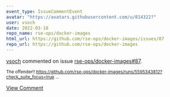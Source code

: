 ```yaml
---
event_type: IssueCommentEvent
avatar: "https://avatars.githubusercontent.com/u/814322?"
user: vsoch
date: 2022-03-18
repo_name: rse-ops/docker-images
html_url: https://github.com/rse-ops/docker-images/issues/87
repo_url: https://github.com/rse-ops/docker-images
---
```


<a href='https://github.com/vsoch' target='_blank'>vsoch</a> commented on issue <a href='https://github.com/rse-ops/docker-images/issues/87' target='_blank'>rse-ops/docker-images#87</a>.

<small>The offender!! https://github.com/rse-ops/docker-images/runs/5595343812?check_suite_focus=true...</small>

<a href='https://github.com/rse-ops/docker-images/issues/87' target='_blank'>View Comment</a>